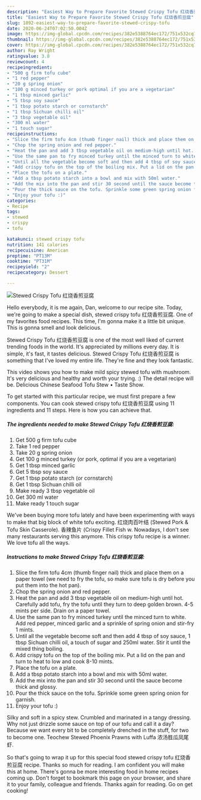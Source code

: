 ```yaml
---
description: "Easiest Way to Prepare Favorite Stewed Crispy Tofu 红烧香煎豆腐"
title: "Easiest Way to Prepare Favorite Stewed Crispy Tofu 红烧香煎豆腐"
slug: 1892-easiest-way-to-prepare-favorite-stewed-crispy-tofu
date: 2020-06-24T07:02:50.004Z
image: https://img-global.cpcdn.com/recipes/382e5388764ec172/751x532cq70/stewed-crispy-tofu-红烧香煎豆腐-recipe-main-photo.jpg
thumbnail: https://img-global.cpcdn.com/recipes/382e5388764ec172/751x532cq70/stewed-crispy-tofu-红烧香煎豆腐-recipe-main-photo.jpg
cover: https://img-global.cpcdn.com/recipes/382e5388764ec172/751x532cq70/stewed-crispy-tofu-红烧香煎豆腐-recipe-main-photo.jpg
author: Ray Wright
ratingvalue: 3.8
reviewcount: 4
recipeingredient:
- "500 g firm tofu cube"
- "1 red pepper"
- "20 g spring onion"
- "100 g minced turkey or pork optimal if you are a vegetarian"
- "1 tbsp minced garlic"
- "5 tbsp soy sauce"
- "1 tbsp potato starch or cornstarch"
- "1 tbsp Sichuan chilli oil"
- "3 tbsp vegetable oil"
- "300 ml water"
- "1 touch sugar"
recipeinstructions:
- "Slice the firm tofu 4cm (thumb finger nail) thick and place them on a paper towel (we need to fry the tofu, so make sure tofu is dry before you put them into the hot pan)."
- "Chop the spring onion and red pepper."
- "Heat the pan and add 3 tbsp vegetable oil on medium-high until hot. Carefully add tofu, fry the tofu until they turn to deep golden brown. 4-5 mints per side. Drain on a paper towel."
- "Use the same pan to fry minced turkey until the minced turn to white. Add red pepper, minced garlic and a sprinkle of spring onion and stir-fry 1 mints."
- "Until all the vegetable become soft and then add 4 tbsp of soy sauce, 1 tbsp Sichuan chilli oil, a touch of sugar and 250ml water. Stir it until the mixed thing boiling."
- "Add crispy tofu on the top of the boiling mix. Put a lid on the pan and turn to heat to low and cook 8-10 mints."
- "Place the tofu on a plate."
- "Add a tbsp potato starch into a bowl and mix with 50ml water."
- "Add the mix into the pan and stir 30 second until the sauce become thick and glossy."
- "Pour the thick sauce on the tofu. Sprinkle some green spring onion for garnish."
- "Enjoy your tofu :)"
categories:
- Recipe
tags:
- stewed
- crispy
- tofu

katakunci: stewed crispy tofu 
nutrition: 141 calories
recipecuisine: American
preptime: "PT13M"
cooktime: "PT31M"
recipeyield: "2"
recipecategory: Dessert

---
```



![Stewed Crispy Tofu 红烧香煎豆腐](https://img-global.cpcdn.com/recipes/382e5388764ec172/751x532cq70/stewed-crispy-tofu-红烧香煎豆腐-recipe-main-photo.jpg)

Hello everybody, it is me again, Dan, welcome to our recipe site. Today, we're going to make a special dish, stewed crispy tofu 红烧香煎豆腐. One of my favorites food recipes. This time, I'm gonna make it a little bit unique. This is gonna smell and look delicious.

Stewed Crispy Tofu 红烧香煎豆腐 is one of the most well liked of current trending foods in the world. It's appreciated by millions every day. It is simple, it's fast, it tastes delicious. Stewed Crispy Tofu 红烧香煎豆腐 is something that I've loved my entire life. They're fine and they look fantastic.

This video shows you how to make mild spicy stewed tofu with mushroom. It&#39;s very delicious and healthy and worth your trying. :) The detail recipe will be. Delicious Chinese Seafood Tofu Stew • Taste Show.


To get started with this particular recipe, we must first prepare a few components. You can cook stewed crispy tofu 红烧香煎豆腐 using 11 ingredients and 11 steps. Here is how you can achieve that.

<!--inarticleads1-->

##### The ingredients needed to make Stewed Crispy Tofu 红烧香煎豆腐:

1. Get 500 g firm tofu cube
1. Take 1 red pepper
1. Take 20 g spring onion
1. Get 100 g minced turkey (or pork, optimal if you are a vegetarian)
1. Get 1 tbsp minced garlic
1. Get 5 tbsp soy sauce
1. Get 1 tbsp potato starch (or cornstarch)
1. Get 1 tbsp Sichuan chilli oil
1. Make ready 3 tbsp vegetable oil
1. Get 300 ml water
1. Make ready 1 touch sugar


We&#39;ve been buying more tofu lately and have been experimenting with ways to make that big block of white tofu exciting. 红烧肉百叶结 (Stewed Pork &amp; Tofu Skin Casserole). 香辣鱼片 (Crispy Fillet Fish w. Nowadays, I don&#39;t see many restaurants serving this anymore. This crispy tofu recipe is a winner. We love tofu all the ways. 

<!--inarticleads2-->

##### Instructions to make Stewed Crispy Tofu 红烧香煎豆腐:

1. Slice the firm tofu 4cm (thumb finger nail) thick and place them on a paper towel (we need to fry the tofu, so make sure tofu is dry before you put them into the hot pan).
1. Chop the spring onion and red pepper.
1. Heat the pan and add 3 tbsp vegetable oil on medium-high until hot. Carefully add tofu, fry the tofu until they turn to deep golden brown. 4-5 mints per side. Drain on a paper towel.
1. Use the same pan to fry minced turkey until the minced turn to white. Add red pepper, minced garlic and a sprinkle of spring onion and stir-fry 1 mints.
1. Until all the vegetable become soft and then add 4 tbsp of soy sauce, 1 tbsp Sichuan chilli oil, a touch of sugar and 250ml water. Stir it until the mixed thing boiling.
1. Add crispy tofu on the top of the boiling mix. Put a lid on the pan and turn to heat to low and cook 8-10 mints.
1. Place the tofu on a plate.
1. Add a tbsp potato starch into a bowl and mix with 50ml water.
1. Add the mix into the pan and stir 30 second until the sauce become thick and glossy.
1. Pour the thick sauce on the tofu. Sprinkle some green spring onion for garnish.
1. Enjoy your tofu :)


Silky and soft in a spicy stew. Crumbled and marinated in a tangy dressing. Why not just drizzle some sauce on top of our tofu and call it a day? Because we want every bit to be completely drenched in the stuff, for two to become one. Teochew Stewed Phoenix Prawns with Luffa 浓汤胜瓜凤尾虾. 

So that's going to wrap it up for this special food stewed crispy tofu 红烧香煎豆腐 recipe. Thanks so much for reading. I am confident you will make this at home. There's gonna be more interesting food in home recipes coming up. Don't forget to bookmark this page on your browser, and share it to your family, colleague and friends. Thanks again for reading. Go on get cooking!
